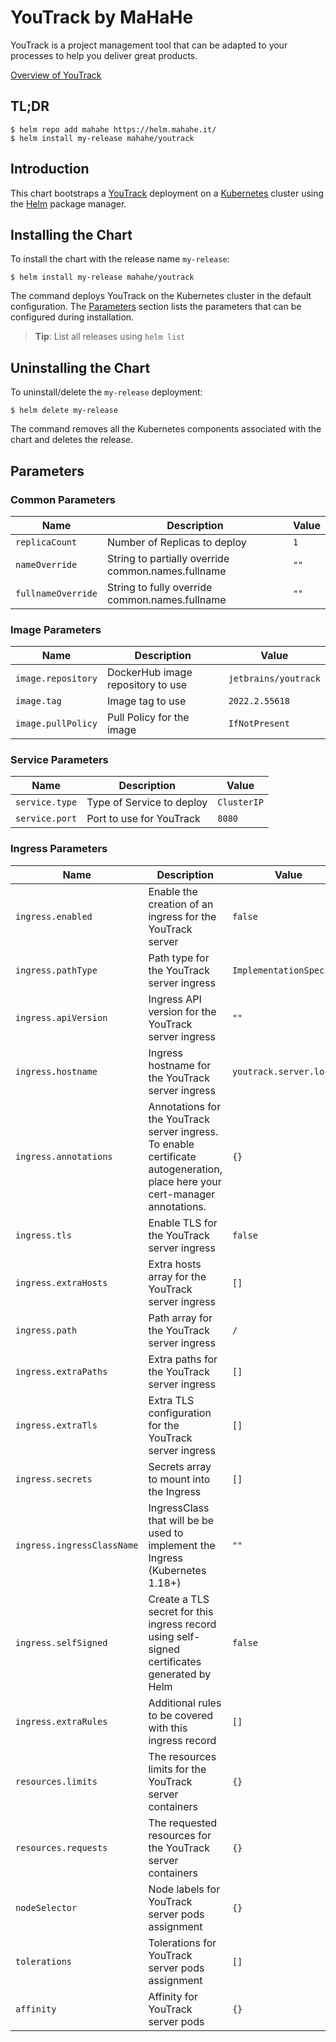 # YouTrack by MaHaHe

YouTrack is a project management tool that can be adapted to your processes to help you deliver great products.

[Overview of YouTrack](https://www.jetbrains.com/youtrack/)
                           
## TL;DR

```console
$ helm repo add mahahe https://helm.mahahe.it/
$ helm install my-release mahahe/youtrack
```

## Introduction

This chart bootstraps a [YouTrack](https://github.com/mahahe-it/helm/tree/main/charts/youtrack) deployment on a [Kubernetes](https://kubernetes.io) cluster using the [Helm](https://helm.sh) package manager.

## Installing the Chart

To install the chart with the release name `my-release`:

```console
$ helm install my-release mahahe/youtrack
```

The command deploys YouTrack on the Kubernetes cluster in the default configuration. The [Parameters](#parameters) section lists the parameters that can be configured during installation.

> **Tip**: List all releases using `helm list`

## Uninstalling the Chart

To uninstall/delete the `my-release` deployment:

```console
$ helm delete my-release
```

The command removes all the Kubernetes components associated with the chart and deletes the release.

## Parameters

### Common Parameters

| Name               | Description                                         | Value |
| ------------------ | --------------------------------------------------- | ----- |
| `replicaCount`     | Number of Replicas to deploy                        | `1`   |
| `nameOverride`     | String to partially override common.names.fullname  | `""`  |
| `fullnameOverride` | String to fully override common.names.fullname      | `""`  |


### Image Parameters

| Name               | Description                       | Value                |
| ------------------ | --------------------------------- | -------------------- |
| `image.repository` | DockerHub image repository to use | `jetbrains/youtrack` |
| `image.tag`        | Image tag to use                  | `2022.2.55618`       |
| `image.pullPolicy` | Pull Policy for the image         | `IfNotPresent`       |


### Service Parameters

| Name           | Description               | Value       |
| -------------- | ------------------------- | ----------- |
| `service.type` | Type of Service to deploy | `ClusterIP` |
| `service.port` | Port to use for YouTrack  | `8080`      |


### Ingress Parameters

| Name                       | Description                                                                                                                  | Value                    |
| -------------------------- | ---------------------------------------------------------------------------------------------------------------------------- | ------------------------ |
| `ingress.enabled`          | Enable the creation of an ingress for the YouTrack server                                                                    | `false`                  |
| `ingress.pathType`         | Path type for the YouTrack server ingress                                                                                    | `ImplementationSpecific` |
| `ingress.apiVersion`       | Ingress API version for the YouTrack server ingress                                                                          | `""`                     |
| `ingress.hostname`         | Ingress hostname for the YouTrack server ingress                                                                             | `youtrack.server.local`  |
| `ingress.annotations`      | Annotations for the YouTrack server ingress. To enable certificate autogeneration, place here your cert-manager annotations. | `{}`                     |
| `ingress.tls`              | Enable TLS for the YouTrack server ingress                                                                                   | `false`                  |
| `ingress.extraHosts`       | Extra hosts array for the YouTrack server ingress                                                                            | `[]`                     |
| `ingress.path`             | Path array for the YouTrack server ingress                                                                                   | `/`                      |
| `ingress.extraPaths`       | Extra paths for the YouTrack server ingress                                                                                  | `[]`                     |
| `ingress.extraTls`         | Extra TLS configuration for the YouTrack server ingress                                                                      | `[]`                     |
| `ingress.secrets`          | Secrets array to mount into the Ingress                                                                                      | `[]`                     |
| `ingress.ingressClassName` | IngressClass that will be be used to implement the Ingress (Kubernetes 1.18+)                                                | `""`                     |
| `ingress.selfSigned`       | Create a TLS secret for this ingress record using self-signed certificates generated by Helm                                 | `false`                  |
| `ingress.extraRules`       | Additional rules to be covered with this ingress record                                                                      | `[]`                     |
| `resources.limits`         | The resources limits for the YouTrack server containers                                                                      | `{}`                     |
| `resources.requests`       | The requested resources for the YouTrack server containers                                                                   | `{}`                     |
| `nodeSelector`             | Node labels for YouTrack server pods assignment                                                                              | `{}`                     |
| `tolerations`              | Tolerations for YouTrack server pods assignment                                                                              | `[]`                     |
| `affinity`                 | Affinity for YouTrack server pods                                                                                            | `{}`                     |


